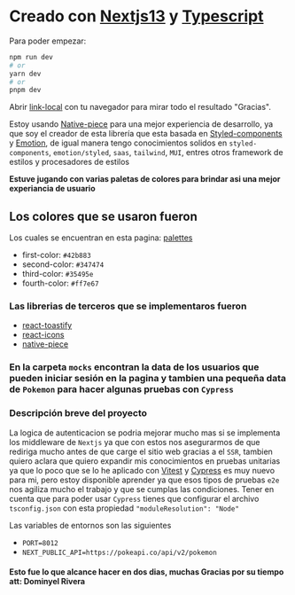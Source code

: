 # Creado con [Nextjs13][] y [Typescript][]

Para poder empezar:

```bash
npm run dev
# or
yarn dev
# or
pnpm dev
```

Abrir [link-local][] con tu navegador para mirar todo el resultado "Gracias".

Estoy usando [Native-piece][] para una mejor experiencia de desarrollo,
ya que soy el creador de esta librería que esta basada en [Styled-components][]
y [Emotion][], de igual manera tengo conocimientos solidos en `styled-components`,
`emotion/styled`, `saas`, `tailwind`, `MUI`, entres otros framework de estilos y
procesadores de estilos

**Estuve jugando con varias paletas de colores para brindar asi una
mejor experiancia de usuario**

## Los colores que se usaron fueron

Los cuales se encuentran en esta pagina: [palettes][]

* first-color: `#42b883`
* second-color: `#347474`
* third-color: `#35495e`
* fourth-color: `#ff7e67`

### Las librerias de terceros que se implementaros fueron

* [react-toastify][]
* [react-icons][]
* [native-piece][]

### En la carpeta `mocks` encontran la data de los usuarios que pueden iniciar sesión en la pagina y tambien una pequeña data de `Pokemon` para hacer algunas pruebas con `Cypress`

### Descripción breve del proyecto

La logica de autenticacion se podria mejorar mucho mas si se implementa los middleware de `Nextjs` ya que con estos nos asegurarmos de que rediriga mucho antes de que carge el sitio web gracias a el `SSR`, tambien quiero aclara que quiero expandir mis conocimientos en pruebas unitarias ya que lo poco que se lo he aplicado con [Vitest][] y [Cypress][] es muy nuevo para mi, pero estoy disponible aprender ya que esos tipos de pruebas `e2e` nos agiliza mucho el trabajo y que se cumplas las condiciones. Tener en cuenta que para poder usar `Cypress` tienes que configurar el archivo `tsconfig.json` con esta propiedad `"moduleResolution": "Node"`

Las variables de entornos son las siguientes

* `PORT=8012`
* `NEXT_PUBLIC_API=https://pokeapi.co/api/v2/pokemon`

#### Esto fue lo que alcance hacer en dos dias, muchas Gracias por su tiempo att: Dominyel Rivera

[cypress]: https://www.cypress.io/
[vitest]: https://vitest.dev/
[emotion]: https://emotion.sh
[nextjs13]: https://nextjs.org/
[link-local]: http://localhost:3000/
[native-piece]: https://native-piece.com/
[typescript]: https://www.typescriptlang.org/
[styled-components]: https://styled-components.com/
[react-icons]: https://react-icons.github.io/react-icons
[palettes]: https://palettes.shecodes.io/palettes/1238#palette
[react-toastify]: https://fkhadra.github.io/react-toastify/introduction
